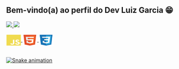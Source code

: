## Bem-vindo(a) ao perfil do Dev Luiz Garcia 😁

 <div>
   <a href="https://github.com/luiz-garcia95">
   <img height="180em" src="https://github-readme-stats.vercel.app/api?username=luiz-garcia95&show_icons=true&theme=tokyonight&include_all_commits=true&count_private=true"/>
   <img height="180em" src="https://github-readme-stats.vercel.app/api/top-langs/?username=luiz-garcia95&layout=compact&langs_count=6&theme=tokyonight"/>

</div>
<div style="display: inline_block"><br>
  <img align="center" alt="Js" height="30" width="40" src="https://raw.githubusercontent.com/devicons/devicon/master/icons/javascript/javascript-plain.svg">
  <img align="center" alt="HTML" height="30" width="40" src="https://raw.githubusercontent.com/devicons/devicon/master/icons/html5/html5-original.svg">
  <img align="center" alt="CSS" height="30" width="40" src="https://raw.githubusercontent.com/devicons/devicon/master/icons/css3/css3-original.svg">
</div>
 
 <br>
 
<div> 

  ![Snake animation](https://github.com/devemdobro/devemdobro/blob/output/github-contribution-grid-snake.svg)

</div>
